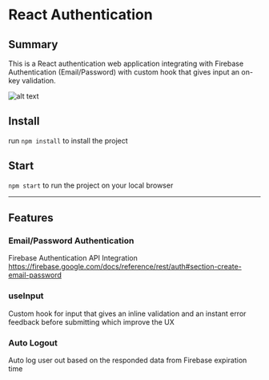 # React Authentication
 
## Summary
This is a React authentication web application integrating with Firebase Authentication (Email/Password) with custom hook that gives input an on-key validation. </br>

![alt text](https://repository-images.githubusercontent.com/465765517/7749f99b-e79e-4e85-bb26-e83e63f6af29)


## Install
run ```npm install``` to install the project
 
## Start 
```npm start``` to run the project on your local browser


<hr>

## Features
### Email/Password Authentication
Firebase Authentication API Integration 
https://firebase.google.com/docs/reference/rest/auth#section-create-email-password
### useInput
Custom hook for input that gives an inline validation and an instant error feedback before submitting which improve the UX
### Auto Logout
Auto log user out based on the responded data from Firebase expiration time
